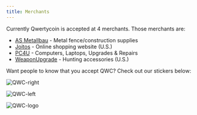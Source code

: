 ```yaml
---
title: Merchants
---
```


Currently Qwertycoin is accepted at 4 merchants. Those merchants are:

* [AS Metallbau](http://www.as-metallbau.de/1.html) - Metal fence/construction supplies
* [Joitos](https://joitos.com/) - Online shopping website (U.S.)
* [PC4U](https://pc-4u.co.uk/) - Computers, Laptops, Upgrades & Repairs
* [WeaponUpgrade](https://weaponupgrade.com/) - Hunting accessories (U.S.)

Want people to know that you accept QWC? Check out our stickers below:

![QWC-right](https://www.qwertycoin.org/wp-content/uploads/2019/10/qwc_accepted_right.png)

![QWC-left](https://www.qwertycoin.org/wp-content/uploads/2019/10/qwc_accepted_left.png)

![QWC-logo](https://www.qwertycoin.org/wp-content/uploads/2019/10/qwc_logo.png)
